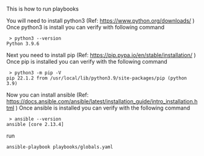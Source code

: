 
This is how to run playbooks

You will need to install python3 (Ref: https://www.python.org/downloads/ )
Once python3 is install you can verify with following command

```
 > python3 --version
Python 3.9.6

```

Next you need to install pip (Ref: https://pip.pypa.io/en/stable/installation/ )
Once pip is installed you can verify with the following command

```
 > python3 -m pip -V
pip 22.1.2 from /usr/local/lib/python3.9/site-packages/pip (python 3.9)

```

Now you can install ansible (Ref: https://docs.ansible.com/ansible/latest/installation_guide/intro_installation.html )
Once ansible is installed you can verify with the following command

```
 > ansible --version
ansible [core 2.13.4]
```

run
```
ansible-playbook playbooks/globals.yaml
```






